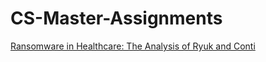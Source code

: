 # CS-Master-Assignments
[Ransomware in Healthcare: The Analysis of Ryuk and Conti](https://github.com/maramih/CS-Master-Assignments/blob/main/Master_Thesis_Iulia_Mihaiu.pdf)
